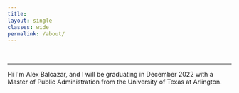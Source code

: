 ```yaml
---
title: 
layout: single
classes: wide
permalink: /about/
---
```

<br/> 

- - -

Hi I'm Alex Balcazar, and I will be graduating in December 2022 with a Master of Public Administration from the University of Texas at Arlington. 

